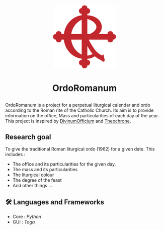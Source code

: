 # <p align="center">![image](https://github.com/Eclouf/OrdoRomanum/blob/215a381a439bf968f4a3970dd0a29b2987b7678e/ordo200x200.png)</p>

# <p align="center">OrdoRomanum</p>
OrdoRomanum is a project for a perpetual liturgical calendar and ordo according to the Roman rite of the Catholic Church. Its aim is to provide information on the office, Mass and particularities of each day of the year. This project is inspired by [DivinumOfficium](https://github.com/DivinumOfficium) and 
[Theochrone](https://github.com/paucazou/theochrone).

## Research goal
To give the traditional Roman liturgical ordo (1962) for a given date. This includes : 
- The office and its particularities for the given day.
- The mass and its particularities
- The liturgical colour
- The degree of the feast
- And other things ...

## 🛠️ Languages and Frameworks
- Core : *Python*
- GUI : *Toga*
 

